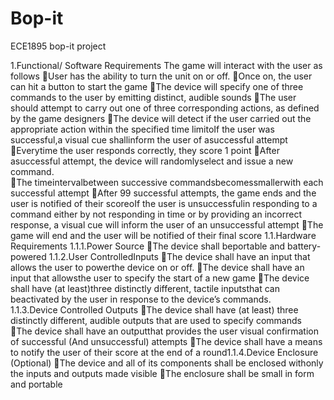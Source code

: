 # Bop-it

ECE1895 bop-it project

1.Functional/ Software Requirements
The game will interact with the user as follows
User has the ability to turn the unit on or off.
Once on, the user can hit a button to start the game
The device will specify one of three commands to the user by emitting distinct, audible sounds
The user should attempt to carry out one of three corresponding actions, as defined by the game designers
The device will detect if the user carried out the appropriate action within the specified time limitoIf the user was successful,a visual cue shallinform the user of asuccessful attempt 
Everytime the user responds correctly, they score 1 point
After asuccessful attempt, the device will randomlyselect and issue a new command.  
The timeintervalbetween successive commandsbecomessmallerwith each successful attempt
After 99 successful attempts, the game ends and the user is notified of their scoreoIf the user is unsuccessfulin responding to a command either by not responding in time or by providing an incorrect response, a visual cue will inform the user of an unsuccessful attempt
The game will end and the user will be notified of their final score
1.1.Hardware Requirements
1.1.1.Power Source
The device shall beportable and battery-powered
1.1.2.User ControlledInputs
The device shall have an input that allows the user to powerthe device on or off.
The device shall have an input that allowsthe user to specify the start of a new game
The device shall have (at least)three distinctly different, tactile inputsthat can beactivated by the user in response to the device’s commands.  
1.1.3.Device Controlled Outputs
The device shall have (at least) three distinctly different, audible outputs that are used to specify commands
The device shall have an outputthat provides the user visual confirmation of successful (And unsuccessful) attempts
The device shall have a means to notify the user of their score at the end of a round1.1.4.Device Enclosure (Optional)
The device and all of its components shall be enclosed withonly the inputs and outputs made visible
The enclosure shall be small in form and portable
